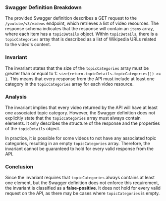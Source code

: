 ### Swagger Definition Breakdown
The provided Swagger definition describes a GET request to the `/youtube/v3/videos` endpoint, which retrieves a list of video resources. The response schema indicates that the response will contain an `items` array, where each item has a `topicDetails` object. Within `topicDetails`, there is a `topicCategories` array that is described as a list of Wikipedia URLs related to the video's content.

### Invariant
The invariant states that the size of the `topicCategories` array must be greater than or equal to 1: `size(return.topicDetails.topicCategories[]) >= 1`. This means that every response from the API must include at least one category in the `topicCategories` array for each video resource.

### Analysis
The invariant implies that every video returned by the API will have at least one associated topic category. However, the Swagger definition does not explicitly state that the `topicCategories` array must always contain elements. It only describes the structure of the response and the properties of the `topicDetails` object. 

In practice, it is possible for some videos to not have any associated topic categories, resulting in an empty `topicCategories` array. Therefore, the invariant cannot be guaranteed to hold for every valid response from the API.

### Conclusion
Since the invariant requires that `topicCategories` always contains at least one element, but the Swagger definition does not enforce this requirement, the invariant is classified as a **false-positive**. It does not hold for every valid request on the API, as there may be cases where `topicCategories` is empty.
